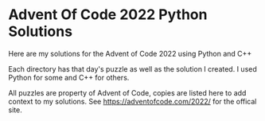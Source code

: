 # Advent Of Code 2022 Python Solutions

Here are my solutions for the Advent of Code 2022 using Python and C++

Each directory has that day's puzzle as well as the solution I created. I used Python for some and C++ for others.

All puzzles are property of Advent of Code, copies are listed here to add context to my solutions. See https://adventofcode.com/2022/ for the offical site.

